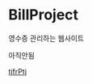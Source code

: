 # BillProject
  
  
  
영수증 관리하는 웹사이트

아직안됨 

[tjfrPtj](https://docs.google.com/document/d/1d7bFaQs8Z2JUYpIWrAHMu8bixb-HdAB3iJCQYiZW3Jc/edit?usp=sharing)
